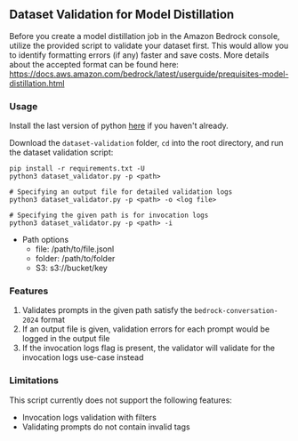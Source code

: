 ## Dataset Validation for Model Distillation
Before you create a model distillation job in the Amazon Bedrock console, utilize the provided script to validate your dataset first. This would allow you to identify formatting errors (if any) faster and save costs. More details about the accepted format can be found here: https://docs.aws.amazon.com/bedrock/latest/userguide/prequisites-model-distillation.html

### Usage

Install the last version of python [here](https://www.python.org/downloads/) if you haven't already.

Download the `dataset-validation` folder, `cd` into the root directory, and run the dataset validation script:

```
pip install -r requirements.txt -U
python3 dataset_validator.py -p <path>

# Specifying an output file for detailed validation logs
python3 dataset_validator.py -p <path> -o <log file>

# Specifying the given path is for invocation logs
python3 dataset_validator.py -p <path> -i
```

- Path options
    - file: /path/to/file.jsonl
    - folder: /path/to/folder
    - S3: s3://bucket/key

### Features
1. Validates prompts in the given path satisfy the `bedrock-conversation-2024` format
2. If an output file is given, validation errors for each prompt would be logged in the output file
3. If the invocation logs flag is present, the validator will validate for the invocation logs use-case instead

### Limitations

This script currently does not support the following features:
- Invocation logs validation with filters
- Validating prompts do not contain invalid tags
